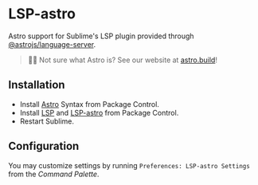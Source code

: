# LSP-astro

Astro support for Sublime's LSP plugin provided through [@astrojs/language-server](https://github.com/withastro/language-tools/tree/main/packages/language-server).

> 🧑‍🚀 Not sure what Astro is? See our website at [astro.build](https://astro.build)!

## Installation

- Install [Astro](https://packagecontrol.io/packages/Astro) Syntax from Package Control.
- Install [LSP](https://packagecontrol.io/packages/LSP) and [LSP-astro](https://packagecontrol.io/packages/LSP-astro) from Package Control.
- Restart Sublime.

## Configuration

You may customize settings by running `Preferences: LSP-astro Settings` from the _Command Palette_.
